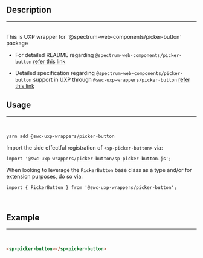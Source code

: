 ## Description

---

<br />
This is UXP wrapper for `@spectrum-web-components/picker-button` package 
<br />

-   For detailed README regarding `@spectrum-web-components/picker-button` [refer this link](https://www.npmjs.com/package/@spectrum-web-components/picker-button/v/0.1.4)

-   Detailed specification regarding `@spectrum-web-components/picker-button` support in UXP through `@swc-uxp-wrappers/picker-button` [refer this link](https://developer.adobe.com/photoshop/uxp/2022/uxp-api/reference-spectrum/swc/)

## Usage

---

<br />

```
yarn add @swc-uxp-wrappers/picker-button
```

Import the side effectful registration of `<sp-picker-button>` via:

```
import '@swc-uxp-wrappers/picker-button/sp-picker-button.js';
```

When looking to leverage the `PickerButton` base class as a type and/or for extension purposes, do so via:

```
import { PickerButton } from '@swc-uxp-wrappers/picker-button';
```

<br />

## Example

---

<br />

```html
<sp-picker-button></sp-picker-button>
```
